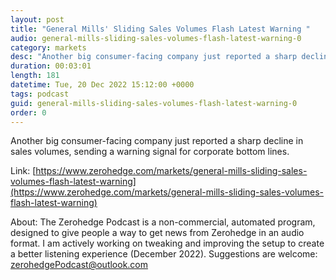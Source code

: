 ```yaml
---
layout: post
title: "General Mills' Sliding Sales Volumes Flash Latest Warning "
audio: general-mills-sliding-sales-volumes-flash-latest-warning-0
category: markets
desc: "Another big consumer-facing company just reported a sharp decline in sales volumes, sending a warning signal for corporate bottom lines."
duration: 00:03:01
length: 181
datetime: Tue, 20 Dec 2022 15:12:00 +0000
tags: podcast
guid: general-mills-sliding-sales-volumes-flash-latest-warning-0
order: 0
---
```

Another big consumer-facing company just reported a sharp decline in sales volumes, sending a warning signal for corporate bottom lines.

Link: [https://www.zerohedge.com/markets/general-mills-sliding-sales-volumes-flash-latest-warning](https://www.zerohedge.com/markets/general-mills-sliding-sales-volumes-flash-latest-warning)

About: The Zerohedge Podcast is a non-commercial, automated program, designed to give people a way to get news from Zerohedge in an audio format.  I am actively working on tweaking and improving the setup to create a better listening experience (December 2022).  Suggestions are welcome: [zerohedgePodcast@outlook.com](mailto:zerohedgePodcast@outlook.com)